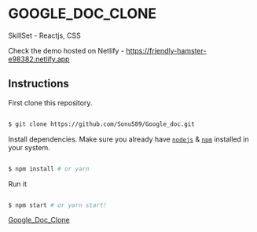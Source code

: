 # GOOGLE_DOC_CLONE
 SkillSet - Reactjs, CSS
 
 Check the demo hosted on Netlify - https://friendly-hamster-e98382.netlify.app

## Instructions

First clone this repository.

```bash

$ git clone https://github.com/Sonu589/Google_doc.git

```



Install dependencies. Make sure you already have [`nodejs`](https://nodejs.org/en/) & [`npm`](https://www.npmjs.com/) installed in your system.

```bash

$ npm install # or yarn

```



Run it

```bash

$ npm start # or yarn start!

```
[Google_Doc_Clone](https://github.com/Sonu589/Google_doc/assets/78155991/a984f321-6edb-469f-ad7a-031b7d21bcda)



